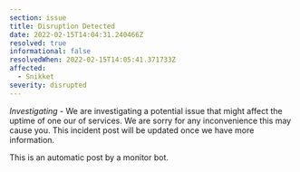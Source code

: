 ```yaml
---
section: issue
title: Disruption Detected
date: 2022-02-15T14:04:31.240466Z
resolved: true
informational: false
resolvedWhen: 2022-02-15T14:05:41.371733Z
affected:
  - Snikket
severity: disrupted
---
```

*Investigating* - We are investigating a potential issue that might affect the uptime of one our of services. We are sorry for any inconvenience this may cause you. This incident post will be updated once we have more information.

This is an automatic post by a monitor bot.
        